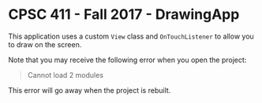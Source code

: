 # CPSC 411 - Fall 2017 - DrawingApp

This application uses a custom `View` class and `OnTouchListener` to
allow you to draw on the screen.

Note that you may receive the following error when you open the project:
> Cannot load 2 modules

This error will go away when the project is rebuilt.

